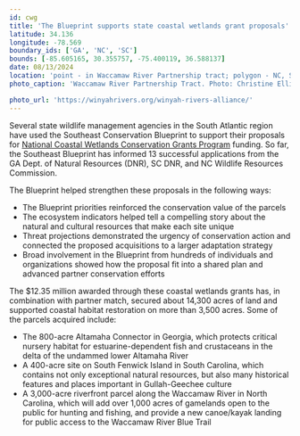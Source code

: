 ```yaml
---
id: cwg
title: 'The Blueprint supports state coastal wetlands grant proposals'
latitude: 34.136
longitude: -78.569
boundary_ids: ['GA', 'NC', 'SC']
bounds: [-85.605165, 30.355757, -75.400119, 36.588137]
date: 08/13/2024
location: 'point - in Waccamaw River Partnership tract; polygon - NC, SC, GA boundaries'
photo_caption: 'Waccamaw River Partnership Tract. Photo: Christine Ellis, Winyah Rivers Alliance, used with permission.'

photo_url: 'https://winyahrivers.org/winyah-rivers-alliance/'
---
```


Several state wildlife management agencies in the South Atlantic region have used the Southeast Conservation Blueprint to support their proposals for [National Coastal Wetlands Conservation Grants Program](https://www.fws.gov/service/national-coastal-wetlands-conservation-grants) funding. So far, the Southeast Blueprint has informed 13 successful applications from the GA Dept. of Natural Resources (DNR), SC DNR, and NC Wildlife Resources Commission.

The Blueprint helped strengthen these proposals in the following ways:

- The Blueprint priorities reinforced the conservation value of the parcels
- The ecosystem indicators helped tell a compelling story about the natural and cultural resources that make each site unique
- Threat projections demonstrated the urgency of conservation action and connected the proposed acquisitions to a larger adaptation strategy
- Broad involvement in the Blueprint from hundreds of individuals and organizations showed how the proposal fit into a shared plan and advanced partner conservation efforts

The $12\.35 million awarded through these coastal wetlands grants has, in combination with partner match, secured about 14,300 acres of land and supported coastal habitat restoration on more than 3,500 acres. Some of the parcels acquired include:

- The 800-acre Altamaha Connector in Georgia, which protects critical nursery habitat for estuarine-dependent fish and crustaceans in the delta of the undammed lower Altamaha River
- A 400-acre site on South Fenwick Island in South Carolina, which contains not only exceptional natural resources, but also many historical features and places important in Gullah-Geechee culture
- A 3,000-acre riverfront parcel along the Waccamaw River in North Carolina, which will add over 1,000 acres of gamelands open to the public for hunting and fishing, and provide a new canoe/kayak landing for public access to the Waccamaw River Blue Trail
